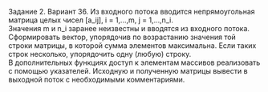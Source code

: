  Задание 2.
 Вариант 36.
	Из входного потока вводится непрямоугольная матрица целых чисел [a_ij], i = 1,...,m, j = 1,...,n_i.
	<br/>Значения m и n_i заранее неизвестны и вводятся из входного потока.
	<br/>Сформировать вектор, упорядочив по возрастанию значения той строки матрицы, в которой сумма элементов максимальна.
Если таких строк несколько, упорядочить одну (любую) строку.
	<br/>В дополнительных функциях доступ к элементам массивов реализовать с помощью указателей.
Исходную и полученную матрицы вывести в выходной поток с необходимыми комментариями.
